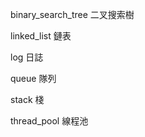 binary_search_tree  二叉搜索樹

linked_list         鏈表

log                 日誌

queue               隊列

stack               棧

thread_pool         線程池
